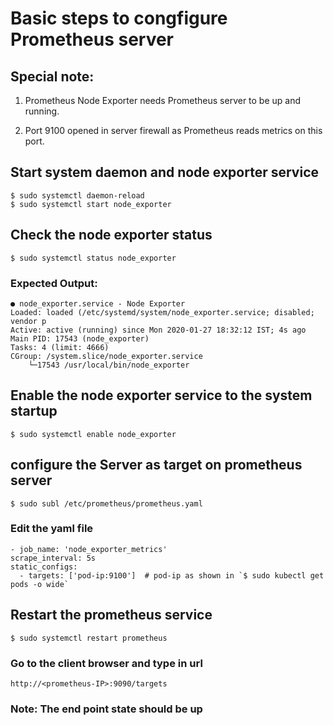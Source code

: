 # Basic steps to congfigure Prometheus server

## Special note:

1. Prometheus Node Exporter needs Prometheus server to be up and running.

2. Port 9100 opened in server firewall as Prometheus reads metrics on this port.

## Start system daemon and node exporter service

	$ sudo systemctl daemon-reload
	$ sudo systemctl start node_exporter

## Check the node exporter status

	$ sudo systemctl status node_exporter

### Expected Output:

	● node_exporter.service - Node Exporter
	Loaded: loaded (/etc/systemd/system/node_exporter.service; disabled; vendor p
	Active: active (running) since Mon 2020-01-27 18:32:12 IST; 4s ago
	Main PID: 17543 (node_exporter)
    Tasks: 4 (limit: 4666)
	CGroup: /system.slice/node_exporter.service
       	└─17543 /usr/local/bin/node_exporter

## Enable the node exporter service to the system startup

	$ sudo systemctl enable node_exporter

## configure the Server as target on prometheus server

	$ sudo subl /etc/prometheus/prometheus.yaml

### Edit the yaml file

	- job_name: 'node_exporter_metrics'
    scrape_interval: 5s
    static_configs:
      - targets: ['pod-ip:9100']  # pod-ip as shown in `$ sudo kubectl get pods -o wide`

## Restart the prometheus service

	$ sudo systemctl restart prometheus


### Go to the client browser and type in url

	http://<prometheus-IP>:9090/targets

### Note: The end point state should be up 